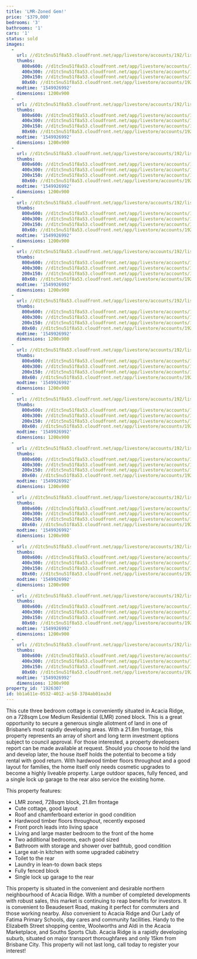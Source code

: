 ```yaml
---
title: 'LMR-Zoned Gem!'
price: '$379,000'
bedrooms: '3'
bathrooms: '1'
cars: '1'
status: sold
images:
  -
    url: //d1tc5nu51f8a53.cloudfront.net/app/livestore/accounts/192/listings/1802770/images/Whittingham-10-Front_2137588118_20190212091548.jpg
    thumbs:
      800x600: //d1tc5nu51f8a53.cloudfront.net/app/livestore/accounts/192/listings/1802770/images/Whittingham-10-Front_2137588118_20190212091548_800x600.jpg
      400x300: //d1tc5nu51f8a53.cloudfront.net/app/livestore/accounts/192/listings/1802770/images/Whittingham-10-Front_2137588118_20190212091548_400x300.jpg
      200x150: //d1tc5nu51f8a53.cloudfront.net/app/livestore/accounts/192/listings/1802770/images/Whittingham-10-Front_2137588118_20190212091548_200x150.jpg
      80x60: //d1tc5nu51f8a53.cloudfront.net/app/livestore/accounts/192/listings/1802770/images/Whittingham-10-Front_2137588118_20190212091548_80x60.jpg
    modtime: '1549926992'
    dimensions: 1200x900
  -
    url: //d1tc5nu51f8a53.cloudfront.net/app/livestore/accounts/192/listings/1802770/images/Whittingham-10-Front_5286352198_20190212091355.jpg
    thumbs:
      800x600: //d1tc5nu51f8a53.cloudfront.net/app/livestore/accounts/192/listings/1802770/images/Whittingham-10-Front_5286352198_20190212091355_800x600.jpg
      400x300: //d1tc5nu51f8a53.cloudfront.net/app/livestore/accounts/192/listings/1802770/images/Whittingham-10-Front_5286352198_20190212091355_400x300.jpg
      200x150: //d1tc5nu51f8a53.cloudfront.net/app/livestore/accounts/192/listings/1802770/images/Whittingham-10-Front_5286352198_20190212091355_200x150.jpg
      80x60: //d1tc5nu51f8a53.cloudfront.net/app/livestore/accounts/192/listings/1802770/images/Whittingham-10-Front_5286352198_20190212091355_80x60.jpg
    modtime: '1549926992'
    dimensions: 1200x900
  -
    url: //d1tc5nu51f8a53.cloudfront.net/app/livestore/accounts/192/listings/1802770/images/Whittingham-10-Block_5433377002_20190212091551.jpg
    thumbs:
      800x600: //d1tc5nu51f8a53.cloudfront.net/app/livestore/accounts/192/listings/1802770/images/Whittingham-10-Block_5433377002_20190212091551_800x600.jpg
      400x300: //d1tc5nu51f8a53.cloudfront.net/app/livestore/accounts/192/listings/1802770/images/Whittingham-10-Block_5433377002_20190212091551_400x300.jpg
      200x150: //d1tc5nu51f8a53.cloudfront.net/app/livestore/accounts/192/listings/1802770/images/Whittingham-10-Block_5433377002_20190212091551_200x150.jpg
      80x60: //d1tc5nu51f8a53.cloudfront.net/app/livestore/accounts/192/listings/1802770/images/Whittingham-10-Block_5433377002_20190212091551_80x60.jpg
    modtime: '1549926992'
    dimensions: 1200x900
  -
    url: //d1tc5nu51f8a53.cloudfront.net/app/livestore/accounts/192/listings/1802770/images/Whittingham-10-Livin_8586788466_20190212091410.jpg
    thumbs:
      800x600: //d1tc5nu51f8a53.cloudfront.net/app/livestore/accounts/192/listings/1802770/images/Whittingham-10-Livin_8586788466_20190212091410_800x600.jpg
      400x300: //d1tc5nu51f8a53.cloudfront.net/app/livestore/accounts/192/listings/1802770/images/Whittingham-10-Livin_8586788466_20190212091410_400x300.jpg
      200x150: //d1tc5nu51f8a53.cloudfront.net/app/livestore/accounts/192/listings/1802770/images/Whittingham-10-Livin_8586788466_20190212091410_200x150.jpg
      80x60: //d1tc5nu51f8a53.cloudfront.net/app/livestore/accounts/192/listings/1802770/images/Whittingham-10-Livin_8586788466_20190212091410_80x60.jpg
    modtime: '1549926992'
    dimensions: 1200x900
  -
    url: //d1tc5nu51f8a53.cloudfront.net/app/livestore/accounts/192/listings/1802770/images/Whittingham-10-Kitch_2179952982_20190212091423.jpg
    thumbs:
      800x600: //d1tc5nu51f8a53.cloudfront.net/app/livestore/accounts/192/listings/1802770/images/Whittingham-10-Kitch_2179952982_20190212091423_800x600.jpg
      400x300: //d1tc5nu51f8a53.cloudfront.net/app/livestore/accounts/192/listings/1802770/images/Whittingham-10-Kitch_2179952982_20190212091423_400x300.jpg
      200x150: //d1tc5nu51f8a53.cloudfront.net/app/livestore/accounts/192/listings/1802770/images/Whittingham-10-Kitch_2179952982_20190212091423_200x150.jpg
      80x60: //d1tc5nu51f8a53.cloudfront.net/app/livestore/accounts/192/listings/1802770/images/Whittingham-10-Kitch_2179952982_20190212091423_80x60.jpg
    modtime: '1549926992'
    dimensions: 1200x900
  -
    url: //d1tc5nu51f8a53.cloudfront.net/app/livestore/accounts/192/listings/1802770/images/Whittingham-10-Kitch_9606568285_20190212091432.jpg
    thumbs:
      800x600: //d1tc5nu51f8a53.cloudfront.net/app/livestore/accounts/192/listings/1802770/images/Whittingham-10-Kitch_9606568285_20190212091432_800x600.jpg
      400x300: //d1tc5nu51f8a53.cloudfront.net/app/livestore/accounts/192/listings/1802770/images/Whittingham-10-Kitch_9606568285_20190212091432_400x300.jpg
      200x150: //d1tc5nu51f8a53.cloudfront.net/app/livestore/accounts/192/listings/1802770/images/Whittingham-10-Kitch_9606568285_20190212091432_200x150.jpg
      80x60: //d1tc5nu51f8a53.cloudfront.net/app/livestore/accounts/192/listings/1802770/images/Whittingham-10-Kitch_9606568285_20190212091432_80x60.jpg
    modtime: '1549926992'
    dimensions: 1200x900
  -
    url: //d1tc5nu51f8a53.cloudfront.net/app/livestore/accounts/192/listings/1802770/images/Whittingham-10-Livin_8903943626_20190212091525.jpg
    thumbs:
      800x600: //d1tc5nu51f8a53.cloudfront.net/app/livestore/accounts/192/listings/1802770/images/Whittingham-10-Livin_8903943626_20190212091525_800x600.jpg
      400x300: //d1tc5nu51f8a53.cloudfront.net/app/livestore/accounts/192/listings/1802770/images/Whittingham-10-Livin_8903943626_20190212091525_400x300.jpg
      200x150: //d1tc5nu51f8a53.cloudfront.net/app/livestore/accounts/192/listings/1802770/images/Whittingham-10-Livin_8903943626_20190212091525_200x150.jpg
      80x60: //d1tc5nu51f8a53.cloudfront.net/app/livestore/accounts/192/listings/1802770/images/Whittingham-10-Livin_8903943626_20190212091525_80x60.jpg
    modtime: '1549926992'
    dimensions: 1200x900
  -
    url: //d1tc5nu51f8a53.cloudfront.net/app/livestore/accounts/192/listings/1802770/images/Whittingham-10-Bed3-_8877164845_20190212091452.jpg
    thumbs:
      800x600: //d1tc5nu51f8a53.cloudfront.net/app/livestore/accounts/192/listings/1802770/images/Whittingham-10-Bed3-_8877164845_20190212091452_800x600.jpg
      400x300: //d1tc5nu51f8a53.cloudfront.net/app/livestore/accounts/192/listings/1802770/images/Whittingham-10-Bed3-_8877164845_20190212091452_400x300.jpg
      200x150: //d1tc5nu51f8a53.cloudfront.net/app/livestore/accounts/192/listings/1802770/images/Whittingham-10-Bed3-_8877164845_20190212091452_200x150.jpg
      80x60: //d1tc5nu51f8a53.cloudfront.net/app/livestore/accounts/192/listings/1802770/images/Whittingham-10-Bed3-_8877164845_20190212091452_80x60.jpg
    modtime: '1549926992'
    dimensions: 1200x900
  -
    url: //d1tc5nu51f8a53.cloudfront.net/app/livestore/accounts/192/listings/1802770/images/Whittingham-10-Bed2-_7301862221_20190212091501.jpg
    thumbs:
      800x600: //d1tc5nu51f8a53.cloudfront.net/app/livestore/accounts/192/listings/1802770/images/Whittingham-10-Bed2-_7301862221_20190212091501_800x600.jpg
      400x300: //d1tc5nu51f8a53.cloudfront.net/app/livestore/accounts/192/listings/1802770/images/Whittingham-10-Bed2-_7301862221_20190212091501_400x300.jpg
      200x150: //d1tc5nu51f8a53.cloudfront.net/app/livestore/accounts/192/listings/1802770/images/Whittingham-10-Bed2-_7301862221_20190212091501_200x150.jpg
      80x60: //d1tc5nu51f8a53.cloudfront.net/app/livestore/accounts/192/listings/1802770/images/Whittingham-10-Bed2-_7301862221_20190212091501_80x60.jpg
    modtime: '1549926992'
    dimensions: 1200x900
  -
    url: //d1tc5nu51f8a53.cloudfront.net/app/livestore/accounts/192/listings/1802770/images/Whittingham-10-Bed1-_453372870_20190212091512.jpg
    thumbs:
      800x600: //d1tc5nu51f8a53.cloudfront.net/app/livestore/accounts/192/listings/1802770/images/Whittingham-10-Bed1-_453372870_20190212091512_800x600.jpg
      400x300: //d1tc5nu51f8a53.cloudfront.net/app/livestore/accounts/192/listings/1802770/images/Whittingham-10-Bed1-_453372870_20190212091512_400x300.jpg
      200x150: //d1tc5nu51f8a53.cloudfront.net/app/livestore/accounts/192/listings/1802770/images/Whittingham-10-Bed1-_453372870_20190212091512_200x150.jpg
      80x60: //d1tc5nu51f8a53.cloudfront.net/app/livestore/accounts/192/listings/1802770/images/Whittingham-10-Bed1-_453372870_20190212091512_80x60.jpg
    modtime: '1549926992'
    dimensions: 1200x900
  -
    url: //d1tc5nu51f8a53.cloudfront.net/app/livestore/accounts/192/listings/1802770/images/Whittingham-10-Bathr_118111658_20190212091443.jpg
    thumbs:
      800x600: //d1tc5nu51f8a53.cloudfront.net/app/livestore/accounts/192/listings/1802770/images/Whittingham-10-Bathr_118111658_20190212091443_800x600.jpg
      400x300: //d1tc5nu51f8a53.cloudfront.net/app/livestore/accounts/192/listings/1802770/images/Whittingham-10-Bathr_118111658_20190212091443_400x300.jpg
      200x150: //d1tc5nu51f8a53.cloudfront.net/app/livestore/accounts/192/listings/1802770/images/Whittingham-10-Bathr_118111658_20190212091443_200x150.jpg
      80x60: //d1tc5nu51f8a53.cloudfront.net/app/livestore/accounts/192/listings/1802770/images/Whittingham-10-Bathr_118111658_20190212091443_80x60.jpg
    modtime: '1549926992'
    dimensions: 1200x900
  -
    url: //d1tc5nu51f8a53.cloudfront.net/app/livestore/accounts/192/listings/1802770/images/Whittingham-10-Backy_8786855892_20190212091542.jpg
    thumbs:
      800x600: //d1tc5nu51f8a53.cloudfront.net/app/livestore/accounts/192/listings/1802770/images/Whittingham-10-Backy_8786855892_20190212091542_800x600.jpg
      400x300: //d1tc5nu51f8a53.cloudfront.net/app/livestore/accounts/192/listings/1802770/images/Whittingham-10-Backy_8786855892_20190212091542_400x300.jpg
      200x150: //d1tc5nu51f8a53.cloudfront.net/app/livestore/accounts/192/listings/1802770/images/Whittingham-10-Backy_8786855892_20190212091542_200x150.jpg
      80x60: //d1tc5nu51f8a53.cloudfront.net/app/livestore/accounts/192/listings/1802770/images/Whittingham-10-Backy_8786855892_20190212091542_80x60.jpg
    modtime: '1549926992'
    dimensions: 1200x900
  -
    url: //d1tc5nu51f8a53.cloudfront.net/app/livestore/accounts/192/listings/1802770/images/Whittingham-10-Backy_1319085446_20190212091536.jpg
    thumbs:
      800x600: //d1tc5nu51f8a53.cloudfront.net/app/livestore/accounts/192/listings/1802770/images/Whittingham-10-Backy_1319085446_20190212091536_800x600.jpg
      400x300: //d1tc5nu51f8a53.cloudfront.net/app/livestore/accounts/192/listings/1802770/images/Whittingham-10-Backy_1319085446_20190212091536_400x300.jpg
      200x150: //d1tc5nu51f8a53.cloudfront.net/app/livestore/accounts/192/listings/1802770/images/Whittingham-10-Backy_1319085446_20190212091536_200x150.jpg
      80x60: //d1tc5nu51f8a53.cloudfront.net/app/livestore/accounts/192/listings/1802770/images/Whittingham-10-Backy_1319085446_20190212091536_80x60.jpg
    modtime: '1549926992'
    dimensions: 1200x900
property_id: '1926307'
id: bb1a611e-0532-4012-ac58-3784ab01ea3d
---
```

This cute three bedroom cottage is conveniently situated in Acacia Ridge, on a 728sqm Low Medium Residential (LMR) zoned block. This is a great opportunity to secure a generous single allotment of land in one of Brisbane’s most rapidly developing areas. With a 21.8m frontage, this property represents an array of short and long term investment options subject to council approval. For those interested, a property developers report can be made available at request. Should you choose to hold the land and develop later, the house itself holds the potential to become a tidy rental with good return. With hardwood timber floors throughout and a good layout for families, the home itself only needs cosmetic upgrades to become a highly liveable property. Large outdoor spaces, fully fenced, and a single lock up garage to the rear also service the existing home.

This property features:

*  LMR zoned, 728sqm block, 21.8m frontage
*  Cute cottage, good layout
*  Roof and chamferboard exterior in good condition
*  Hardwood timber floors throughout, recently exposed
*  Front porch leads into living space
*  Living and large master bedroom to the front of the home
*  Two additional bedrooms, each good sized 
*  Bathroom with storage and shower over bathtub, good condition
*  Large eat-in kitchen with some upgraded cabinetry 
*  Toilet to the rear 
*  Laundry in lean-to down back steps
*  Fully fenced block
*  Single lock up garage to the rear 

This property is situated in the convenient and desirable northern neighbourhood of Acacia Ridge. With a number of completed developments with robust sales, this market is continuing to reap benefits for investors. It is convenient to Beaudesert Road, making it perfect for commuters and those working nearby. Also convenient to Acacia Ridge and Our Lady of Fatima Primary Schools, day cares and community facilities. Handy to the Elizabeth Street shopping centre, Woolworths and Aldi in the Acacia Marketplace, and Souths Sports Club. Acacia Ridge is a rapidly developing suburb, situated on major transport thoroughfares and only 15km from Brisbane City. This property will not last long, call today to register your interest!